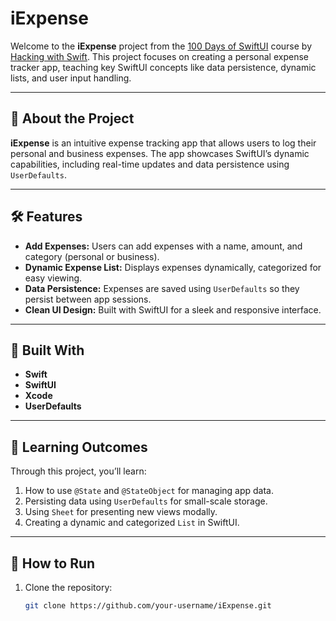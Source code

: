 # iExpense

Welcome to the **iExpense** project from the [100 Days of SwiftUI](https://www.hackingwithswift.com/100/swiftui) course by [Hacking with Swift](https://www.hackingwithswift.com). This project focuses on creating a personal expense tracker app, teaching key SwiftUI concepts like data persistence, dynamic lists, and user input handling.

---

## 🚀 About the Project

**iExpense** is an intuitive expense tracking app that allows users to log their personal and business expenses. The app showcases SwiftUI’s dynamic capabilities, including real-time updates and data persistence using `UserDefaults`.

---

## 🛠 Features

- **Add Expenses:** Users can add expenses with a name, amount, and category (personal or business).
- **Dynamic Expense List:** Displays expenses dynamically, categorized for easy viewing.
- **Data Persistence:** Expenses are saved using `UserDefaults` so they persist between app sessions.
- **Clean UI Design:** Built with SwiftUI for a sleek and responsive interface.

---

## 🧰 Built With

- **Swift**
- **SwiftUI**
- **Xcode**
- **UserDefaults**

---

## 📝 Learning Outcomes

Through this project, you’ll learn:

1. How to use `@State` and `@StateObject` for managing app data.
2. Persisting data using `UserDefaults` for small-scale storage.
3. Using `Sheet` for presenting new views modally.
4. Creating a dynamic and categorized `List` in SwiftUI.

---

## 🔧 How to Run

1. Clone the repository:
   ```bash
   git clone https://github.com/your-username/iExpense.git
